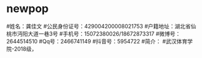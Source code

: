# newpop
#姓名：龚佳文
#公民身份证号：429004200008021753
#户籍地址：湖北省仙桃市沔阳大道一巷3号
#手机号：15072380026/18672873317
#微博号：2644514510
#Qq号：2466741149
#抖音号：5954722
#简介：
#武汉体育学院-2018级，
